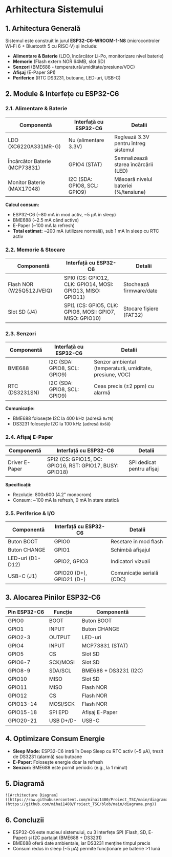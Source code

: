 # Arhitectura Sistemului

## 1. Arhitectura Generală
Sistemul este construit în jurul **ESP32-C6-WROOM-1-N8** (microcontroler Wi-Fi 6 + Bluetooth 5 cu RISC-V) și include:

- **Alimentare & Baterie** (LDO, încărcător Li-Po, monitorizare nivel baterie)
- **Memorie** (Flash extern NOR 64MB, slot SD)
- **Senzori** (BME688 - temperatură/umiditate/presiune/VOC)
- **Afișaj** (E-Paper SPI)
- **Periferice** (RTC DS3231, butoane, LED-uri, USB-C)

## 2. Module & Interfețe cu ESP32-C6

### 2.1. Alimentare & Baterie
| Componentă                     | Interfață cu ESP32-C6       | Detalii                                  |
|--------------------------------|-----------------------------|------------------------------------------|
| LDO (XC6220A331MR-G)           | Nu (alimentare 3.3V)        | Reglează 3.3V pentru întreg sistemul     |
| Încărcător Baterie (MCP73831)  | GPIO4 (STAT)                | Semnalizează starea încărcării (LED)     |
| Monitor Baterie (MAX17048)     | I2C (SDA: GPIO8, SCL: GPIO9)| Măsoară nivelul bateriei (%/tensiune)    |

**Calcul consum:**
- ESP32-C6 (~80 mA în mod activ, ~5 µA în sleep)
- BME688 (~2.5 mA când active)
- E-Paper (~100 mA la refresh)
- **Total estimat:** ~200 mA (utilizare normală), sub 1 mA în sleep cu RTC activ

### 2.2. Memorie & Stocare
| Componentă            | Interfață cu ESP32-C6                          | Detalii                          |
|-----------------------|-----------------------------------------------|----------------------------------|
| Flash NOR (W25Q512JVEIQ) | SPI0 (CS: GPIO12, CLK: GPIO14, MOSI: GPIO13, MISO: GPIO11) | Stochează firmware/date |
| Slot SD (J4)          | SPI1 (CS: GPIO5, CLK: GPIO6, MOSI: GPIO7, MISO: GPIO10) | Stocare fișiere (FAT32) |

### 2.3. Senzori
| Componentă   | Interfață cu ESP32-C6       | Detalii                                  |
|--------------|-----------------------------|------------------------------------------|
| BME688       | I2C (SDA: GPIO8, SCL: GPIO9)| Senzor ambiental (temperatură, umiditate, presiune, VOC) |
| RTC (DS3231SN) | I2C (SDA: GPIO8, SCL: GPIO9)| Ceas precis (±2 ppm) cu alarmă           |

**Comunicație:**
- BME688 folosește I2C la 400 kHz (adresă `0x76`)
- DS3231 folosește I2C la 100 kHz (adresă `0x68`)

### 2.4. Afișaj E-Paper
| Componentă      | Interfață cu ESP32-C6                          | Detalii                          |
|-----------------|-----------------------------------------------|----------------------------------|
| Driver E-Paper  | SPI2 (CS: GPIO15, DC: GPIO16, RST: GPIO17, BUSY: GPIO18) | SPI dedicat pentru afișaj |

**Specificații:**
- Rezoluție: 800x600 (4.2" monocrom)
- Consum: ~100 mA la refresh, 0 mA în stare statică

### 2.5. Periferice & I/O
| Componentă   | Interfață cu ESP32-C6       | Detalii                                  |
|--------------|-----------------------------|------------------------------------------|
| Buton BOOT   | GPIO0                       | Resetare în mod flash                   |
| Buton CHANGE | GPIO1                       | Schimbă afișajul                        |
| LED-uri (D1-D12) | GPIO2, GPIO3            | Indicatori vizuali                      |
| USB-C (J1)   | GPIO20 (D+), GPIO21 (D-)    | Comunicație serială (CDC)               |

## 3. Alocarea Pinilor ESP32-C6
| Pin ESP32-C6 | Funcție       | Componentă            |
|--------------|---------------|-----------------------|
| GPIO0        | BOOT          | Buton BOOT            |
| GPIO1        | INPUT         | Buton CHANGE          |
| GPIO2-3      | OUTPUT        | LED-uri               |
| GPIO4        | INPUT         | MCP73831 (STAT)       |
| GPIO5        | CS            | Slot SD               |
| GPIO6-7      | SCK/MOSI      | Slot SD               |
| GPIO8-9      | SDA/SCL       | BME688 + DS3231 (I2C) |
| GPIO10       | MISO          | Slot SD               |
| GPIO11       | MISO          | Flash NOR             |
| GPIO12       | CS            | Flash NOR             |
| GPIO13-14    | MOSI/SCK      | Flash NOR             |
| GPIO15-18    | SPI EPD       | Afișaj E-Paper        |
| GPIO20-21    | USB D+/D-     | USB-C                 |

## 4. Optimizare Consum Energie
- **Sleep Mode:** ESP32-C6 intră în Deep Sleep cu RTC activ (~5 µA), trezit de DS3231 (alarmă) sau butoane
- **E-Paper:** Folosește energie doar la refresh
- **Senzori:** BME688 este pornit periodic (e.g., la 1 minut)

## 5. Diagramă
    ![Architecture Diagram]([https://raw.githubusercontent.com/mihai1400/Proiect_TSC/main/diagrama.png](https://github.com/mihai1400/Proiect_TSC/blob/main/diagrama.png))

## 6. Concluzii
- ESP32-C6 este nucleul sistemului, cu 3 interfețe SPI (Flash, SD, E-Paper) și I2C partajat (BME688 + DS3231)
- BME688 oferă date ambientale, iar DS3231 menține timpul precis
- Consum redus în sleep (~5 µA) permite funcționare pe baterie >1 lună

